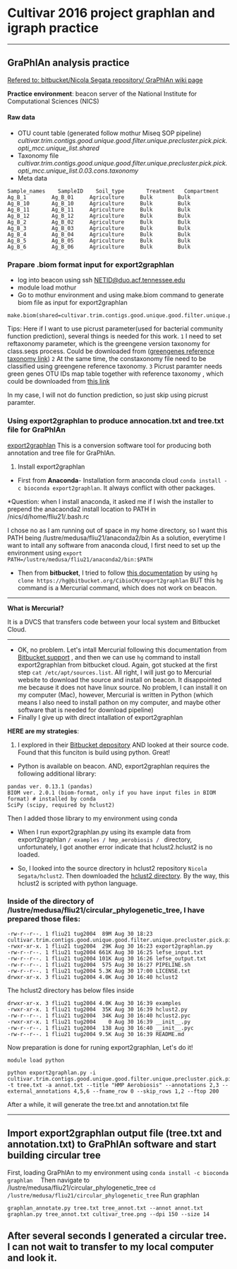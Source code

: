 #                    Cultivar 2016 project graphlan and igraph practice

-------
## GraPhlAn analysis practice

[Refered to: bitbucket/Nicola Segata repository/ GraPhlAn wiki page](https://bitbucket.org/nsegata/graphlan/wiki/browse/)

**Practice environment**: beacon server of the National Institute for Computational Sciences (NICS)

#### Raw data 

* OTU count table (generated follow mothur Miseq SOP pipeline) *cultivar.trim.contigs.good.unique.good.filter.unique.precluster.pick.pick.opti_mcc.unique_list.shared*
* Taxonomy file *cultivar.trim.contigs.good.unique.good.filter.unique.precluster.pick.pick.opti_mcc.unique_list.0.03.cons.taxonomy*
* Meta data 
```
Sample_names	SampleID	Soil_type	    Treatment	Compartment
Ag_B_1	      Ag_B_01	  Agriculture	  Bulk	      Bulk
Ag_B_10	      Ag_B_10	  Agriculture	  Bulk	      Bulk
Ag_B_11	      Ag_B_11	  Agriculture	  Bulk	      Bulk
Ag_B_12	      Ag_B_12	  Agriculture	  Bulk	      Bulk
Ag_B_2	      Ag_B_02	  Agriculture	  Bulk	      Bulk
Ag_B_3	      Ag_B_03	  Agriculture	  Bulk	      Bulk
Ag_B_4	      Ag_B_04	  Agriculture	  Bulk	      Bulk
Ag_B_5	      Ag_B_05	  Agriculture	  Bulk	      Bulk
Ag_B_6	      Ag_B_06	  Agriculture	  Bulk	      Bulk
```
### Prapare .biom format input for export2graphlan
* log into beacon using ssh NETID@duo.acf.tennessee.edu
* module load mothur
* Go to mothur environment and using make.biom command to generate biom file as input for export2graphlan
```
make.biom(shared=cultivar.trim.contigs.good.unique.good.filter.unique.precluster.pick.pick.opti_mcc.unique_list.shared,constaxonomy=cultivar.trim.contigs.good.unique.good.filter.unique.precluster.pick.pick.opti_mcc.unique_list.0.03.cons.taxonomy,matrixtype=dense,label=0.03,metadata=cultivar_meta.txt)
```
Tips: Here if I want to use picrust parameter(used for bacterial community function prediction), several things is needed for this work. 
``1`` I need to set reftaxonomy parameter, which is the greengene version taxonomy for class.seqs process. Could be downloaded from ([greengenes reference taxonomy link](http://www.mothur.org/w/images/6/68/Gg_13_8_99.taxonomy.tgz)) 
``2`` At the same time, the constaxonomy file need to be classified using greengene reference taxonomy.
``3`` Picrust paramter needs green genes OTU IDs map table together with reference taxonomy , which could be downloaded from [this link](http://www.mothur.org/w/images/b/be/GG_13_5_otuMapTable.zip)

In my case, I will not do function prediction, so just skip using picrust paramter.

### Using export2graphlan to produce annocation.txt and tree.txt file for GraPhlAn

[export2graphlan](https://bitbucket.org/CibioCM/export2graphlan) This is a conversion software tool for producing both annotation and tree file for GraPhlAn.

1) Install export2graphlan
* First from **Anaconda**- Installation form anaconda cloud ``conda install -c bioconda export2graphlan``. It always conflict with other packages. 

*Question: when I install anaconda, it asked me if I wish the installer to prepend the anacaonda2 install location to PATH in /nics/d/home/fliu21/.bash.rc

I chose no as I am running out of space in my home directory, so I want this PATH being /lustre/medusa/fliu21/anaconda2/bin
As a solution, everytime I want to intall any software from anaconda cloud, I first need to set up the environment using ``export PATH=/lustre/medusa/fliu21/anaconda2/bin:$PATH``


* Then from **bitbucket**, I tried to follow [this documentation](https://bitbucket.org/CibioCM/export2graphlan) 
by using ``hg clone https://hg@bitbucket.org/CibioCM/export2graphlan``
BUT this ``hg`` command is a Mercurial command, which does not work on beacon.

---

**What is Mercurial?**

It is a DVCS that transfers code between your local system and Bitbucket Cloud.

---

* OK, no problem. Let's intall Mercurial following this documentation from [Bitbucket support](https://confluence.atlassian.com/get-started-with-bitbucket/mercurial-setup-860009660.html) , and then we can use ``hg`` command to install export2graphlan from bitbucket cloud. Again, got stucked at the first step ``cat /etc/apt/sources.list``. All right, I will just go to Mercurial website to download the source and install on beacon. It disappointed me because it does not have linux source. No problem, I can install it on my computer (Mac), however, Mercurial is written in Python (which means I also need to install pathon on my computer, and maybe other software that is needed for download pipeline)
* Finally I give up with direct intallation of export2graphlan

**HERE are my strategies**:

1) I explored in their [Bitbucket depository](https://bitbucket.org/CibioCM/export2graphlan/src/db0a809958d7ed860da44c9f9d51f2c9b068757f?at=default) AND looked at their source code. Found that this funciton is build using python. Great!

* Python is available on beacon. AND, export2graphlan requires the following additional library:

```
pandas ver. 0.13.1 (pandas)
BIOM ver. 2.0.1 (biom-format, only if you have input files in BIOM format) # installed by conda
SciPy (scipy, required by hclust2)
```
Then I added those library to my environment using conda

* When I run export2graphlan.py using its example data from export2graphlan ``/ examples / hmp_aerobiosis / `` directory, unfortunately, I got another error indicate that hclust2.hclust2 is no loaded.

* So, I looked into the source directory in hclust2 repository ``Nicola Segata/hclust2``. Then downloaded the [hclust2 directory](https://bitbucket.org/nsegata/hclust2/get/3d589ab2cb68.zip). By the way, this hclust2 is scripted with python language. 

### Inside of the directory of /lustre/medusa/fliu21/circular_phylogenetic_tree, I have prepared those files:

```
-rw-r--r--. 1 fliu21 tug2004  89M Aug 30 18:23 cultivar.trim.contigs.good.unique.good.filter.unique.precluster.pick.pick.opti_mcc.unique_list.0.03.biom
-rwxr-xr-x. 1 fliu21 tug2004  29K Aug 30 16:23 export2graphlan.py
-rw-r--r--. 1 fliu21 tug2004 661K Aug 30 16:25 lefse_input.txt
-rw-r--r--. 1 fliu21 tug2004 101K Aug 30 16:26 lefse_output.txt
-rw-r--r--. 1 fliu21 tug2004  575 Aug 30 16:27 PIPELINE.sh
-rw-r--r--. 1 fliu21 tug2004 5.3K Aug 30 17:00 LICENSE.txt
drwxr-xr-x. 3 fliu21 tug2004 4.0K Aug 30 16:40 hclust2

```
The hclust2 directory has below files inside

```
drwxr-xr-x. 3 fliu21 tug2004 4.0K Aug 30 16:39 examples
-rwxr-xr-x. 1 fliu21 tug2004  35K Aug 30 16:39 hclust2.py
-rw-r--r--. 1 fliu21 tug2004  34K Aug 30 16:40 hclust2.pyc
-rwxr-xr-x. 1 fliu21 tug2004    0 Aug 30 16:39 __init__.py
-rw-r--r--. 1 fliu21 tug2004  138 Aug 30 16:40 __init__.pyc
-rw-r--r--. 1 fliu21 tug2004 9.5K Aug 30 16:39 README.md
```
Now preparation is done for runing export2graphlan, Let's do it!

```
module load python

python export2graphlan.py -i cultivar.trim.contigs.good.unique.good.filter.unique.precluster.pick.pick.opti_mcc.unique_list.0.03.biom  -t tree.txt -a annot.txt --title "HMP Aerobiosis" --annotations 2,3 --external_annotations 4,5,6 --fname_row 0 --skip_rows 1,2 --ftop 200 
```
After a while, it will generate the tree.txt and annotation.txt file

----

## Import export2graphlan output file (tree.txt and annotation.txt) to GraPhlAn software and start building circular tree

First, loading GraPhlAn to my environment using ``conda install -c bioconda graphlan  ``
Then navigate to /lustre/medusa/fliu21/circular_phylogenetic_tree ``cd /lustre/medusa/fliu21/circular_phylogenetic_tree``
Run graphlan
```
graphlan_annotate.py tree.txt tree_annot.txt --annot annot.txt
graphlan.py tree_annot.txt cultivar_tree.png --dpi 150 --size 14 

```
After several seconds I generated a circular tree. I can not wait to transfer to my local computer and look it. 
----




